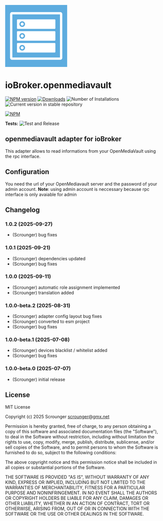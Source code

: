 ![Logo](admin/openmediavault.png)

# ioBroker.openmediavault

[![NPM version](https://img.shields.io/npm/v/iobroker.openmediavault.svg)](https://www.npmjs.com/package/iobroker.openmediavault)
[![Downloads](https://img.shields.io/npm/dm/iobroker.openmediavault.svg)](https://www.npmjs.com/package/iobroker.openmediavault)
![Number of Installations](https://iobroker.live/badges/openmediavault-installed.svg)
![Current version in stable repository](https://iobroker.live/badges/openmediavault-stable.svg)

[![NPM](https://nodei.co/npm/iobroker.openmediavault.png?downloads=true)](https://nodei.co/npm/iobroker.openmediavault/)

**Tests:** ![Test and Release](https://github.com/Scrounger/ioBroker.openmediavault/workflows/Test%20and%20Release/badge.svg)

## openmediavault adapter for ioBroker

This adapter allows to read informations from your OpenMediaVault using the rpc interface.

## Configuration

You need the url of your OpenMediavault server and the password of your admin account.
**Note**: using admin account is neccessary because rpc interface is only avaiable for admin

## Changelog

<!--
	Placeholder for the next version (at the beginning of the line):
	### **WORK IN PROGRESS**
-->
### 1.0.2 (2025-09-27)

- (Scrounger) bug fixes

### 1.0.1 (2025-09-21)

- (Scrounger) dependencies updated
- (Scrounger) bug fixes

### 1.0.0 (2025-09-11)

- (Scrounger) automatic role assignment implemented
- (Scrounger) translation added

### 1.0.0-beta.2 (2025-08-31)

- (Scrounger) adapter config layout bug fixes
- (Scrounger) converted to esm project
- (Scrounger) bug fixes

### 1.0.0-beta.1 (2025-07-08)

- (Scrounger) devices blacklist / whitelist added
- (Scrounger) bug fixes

### 1.0.0-beta.0 (2025-07-07)

- (Scrounger) initial release

## License

MIT License

Copyright (c) 2025 Scrounger <scrounger@gmx.net>

Permission is hereby granted, free of charge, to any person obtaining a copy
of this software and associated documentation files (the "Software"), to deal
in the Software without restriction, including without limitation the rights
to use, copy, modify, merge, publish, distribute, sublicense, and/or sell
copies of the Software, and to permit persons to whom the Software is
furnished to do so, subject to the following conditions:

The above copyright notice and this permission notice shall be included in all
copies or substantial portions of the Software.

THE SOFTWARE IS PROVIDED "AS IS", WITHOUT WARRANTY OF ANY KIND, EXPRESS OR
IMPLIED, INCLUDING BUT NOT LIMITED TO THE WARRANTIES OF MERCHANTABILITY,
FITNESS FOR A PARTICULAR PURPOSE AND NONINFRINGEMENT. IN NO EVENT SHALL THE
AUTHORS OR COPYRIGHT HOLDERS BE LIABLE FOR ANY CLAIM, DAMAGES OR OTHER
LIABILITY, WHETHER IN AN ACTION OF CONTRACT, TORT OR OTHERWISE, ARISING FROM,
OUT OF OR IN CONNECTION WITH THE SOFTWARE OR THE USE OR OTHER DEALINGS IN THE
SOFTWARE.
